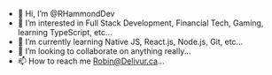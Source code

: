 - 👋 Hi, I’m @RHammondDev
- 👀 I’m interested in Full Stack Development, Financial Tech, Gaming, learning TypeScript, etc...
- 🌱 I’m currently learning Native JS, React.js, Node.js, Git, etc...
- 💞️ I’m looking to collaborate on anything really...
- 📫 How to reach me Robin@Delivur.ca...

<!---
RHammondDev/RHammondDev is a ✨ special ✨ repository because its `README.md` (this file) appears on your GitHub profile.
You can click the Preview link to take a look at your changes.
--->
